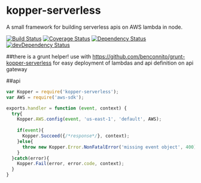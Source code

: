 # kopper-serverless
A small framework for building serverless apis on AWS lambda in node.

[![Build Status](https://travis-ci.org/benconnito/kopper-serverless.svg)](https://travis-ci.org/benconnito/kopper-serverless)
[![Coverage Status](https://coveralls.io/repos/github/benconnito/kopper-serverless/badge.svg?branch=master)](https://coveralls.io/github/benconnito/kopper-serverless?branch=master)
[![Dependency Status](https://david-dm.org/benconnito/kopper-serverless.svg)](https://david-dm.org/benconnito/kopper-serverless)
[![devDependency Status](https://david-dm.org/benconnito/kopper-serverless/dev-status.svg)](https://david-dm.org/benconnito/kopper-serverless#info=devDependencies)

##there is a grunt helper!
use with https://github.com/benconnito/grunt-kopper-serverless for easy deployment of lambdas and api definition on api gateway

##api
```javascript
var Kopper = require('kopper-serverless');
var AWS = require('aws-sdk');

exports.handler = function (event, context) {
  try{
    Kopper.AWS.config(event, 'us-east-1', 'default', AWS);
    
    if(event){
      Kopper.Succeed({/*response*/}, context);
    }else{
      throw new Kopper.Error.NonFatalError('missing event object', 400);
    }
  }catch(error){
    Kopper.Fail(error, error.code, context);
  }
}
```
